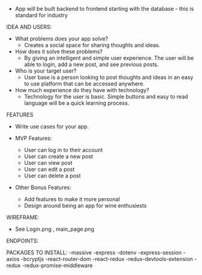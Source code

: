 * App will be built backend to frontend starting with the database - this is standard for industry

IDEA AND USERS:

* What problems does your app solve? 
    - Creates a social space for sharing thoughts and ideas.
* How does it solve these problems?
    - By giving an intelligent and simple user experience. The user will be able to login, add a new post, and see previous posts.
* Who is your target user?
    - User base is a person looking to post thoughts and ideas in an easy to use platform that can be accessed anywhere.
* How much experience do they have with technology?
    - Technology for the user is basic. Simple buttons and easy to read language will be a quick learning process. 

FEATURES

* Write use cases for your app.

* MVP Features: <!-- Minimum Viable Product - these must be done for the project to pass  -->
    * User can log in to their account <!-- This is an auth function -->
    * User can create a new post <!--  Pass CRUD *create* -->
    * User can view post <!--  Pass CRUD *read* -->
    * User can edit a post <!--  Pass CRUD *update* -->
    * User can delete a post <!--  Pass CRUD *delete* -->
    <!--  Full CRUD is what makes the API complete  -->

* Other Bonus Features: <!-- Bonus features can be added after MVP is passing -->
    * Add features to make it more personal 
    * Design around being an app for wine enthusiests




WIREFRAME:

* See Login.png , main_page.png




ENDPOINTS:

<!-- This is all AUTH --- wait for now --- * Auth Endpoints: The authorization endpoint is the endpoint on the authorization server where the resource owner logs in, and grants authorization to the client application.
- app.post('/auth/login', authCtrl.login) - receives email and password on req.body. Runs db.check_user and checks password with bcrypt, puts user on session and returns user. If no user found returns 404, ‘User does not exist’.

- app.post('/auth/register', authCtrl.register) - receives email and password on req.body. Runs db.check_user. if user found returns 409 ‘User already exists’. If no user found, hashes password with bcrypt and runs db.register_user, puts user on session and returns user.

- app.delete('/auth/logout', authCtrl.logout) - destroys session. returns status 200

- app.get('/auth/user', authCtrl.getUser) - checks if there is a user on session: if there is returns users. if no user on session returns 404. -->

<!-- * Post endpoints
- app.get('/api/posts', postCtrl.getPosts) - runs db.get_posts and returns result.

- app.post('/api/posts', postCtrl.addPost) - receives users_id and content on req.body and passes them to db.add_post. Then runs db.get_posts and returns result.

- app.put('/api/posts/:post_id', postCtrl.editPost) - receives post_id on req.params, content on req.body and passes them to db.edit_post. Then runs db.get_posts and returns result.

- app.delete('/api/posts/:post_id', postCtrl.deletePost) - receives post_id on req.params and passes it to db.delete_post. Then runs db.get_posts and returns result. -->


PACKAGES TO INSTALL:
-massive 
-express 
-dotenv 
-express-session 
-axios 
-bcryptjs
-react-router-dom 
-react-redux 
-redux-devtools-extension
-redux
-redux-promise-middleware
